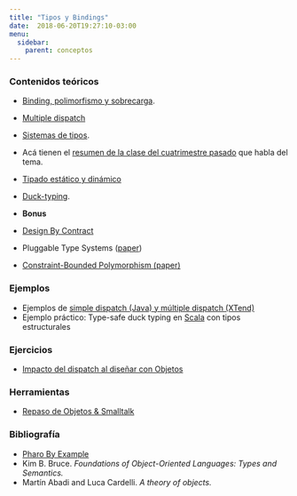 ```yaml
---
title: "Tipos y Bindings"
date:  2018-06-20T19:27:10-03:00
menu:
  sidebar:
    parent: conceptos    
---
```



### Contenidos teóricos

* [Binding, polimorfismo y sobrecarga](http://uqbar-wiki.org/index.php?title=Binding%2C_polimorfismo_y_sobrecarga). 
* [Multiple dispatch](../conceptos-multiple-dispatch)
* [Sistemas de tipos](../conceptos-tipos-binding-sistemas-de-tipos). 

 * Acá tienen el [resumen de la clase del cuatrimestre pasado](../unq-clases-2012c2-clase-2) que habla del tema.

 * [Tipado estático y dinámico](http://uqbar-wiki.org/index.php?title=Esquemas_de_Tipado)

 * [Duck-typing](http://www.infoq.com/news/2007/11/protocols-for-ducktyping).
* **Bonus**


 * [Design By Contract](../conceptos-design-by-contract)
 * Pluggable Type Systems ([paper](http://bracha.org/pluggableTypesPosition.pdf))
 * [Constraint-Bounded Polymorphism (paper)](ftp:-128-95-1-178-pub-chambers-vass-thesis-pdf)

### Ejemplos


* Ejemplos de [simple dispatch (Java) y múltiple dispatch (XTend)](http://svn2.xp-dev.com/svn/utn-tadp-projects/phm/trunk/dispatch)
* Ejemplo práctico: Type-safe duck typing en [Scala](../te-scala) con tipos estructurales


### Ejercicios


* [Impacto del dispatch al diseñar con Objetos](../conceptos-tipos-binding-impacto-del-dispatch-al-disear-con-objetos)




### Herramientas



* [Repaso de Objetos & Smalltalk](../conceptos-tipos-binding-repaso-objetos--smalltalk)

### Bibliografía


* [Pharo By Example](http://pharobyexample.org/)
* Kim B. Bruce. *Foundations of Object-Oriented Languages: Types and Semantics.*
* Martín Abadi and Luca Cardelli. *A theory of objects.*